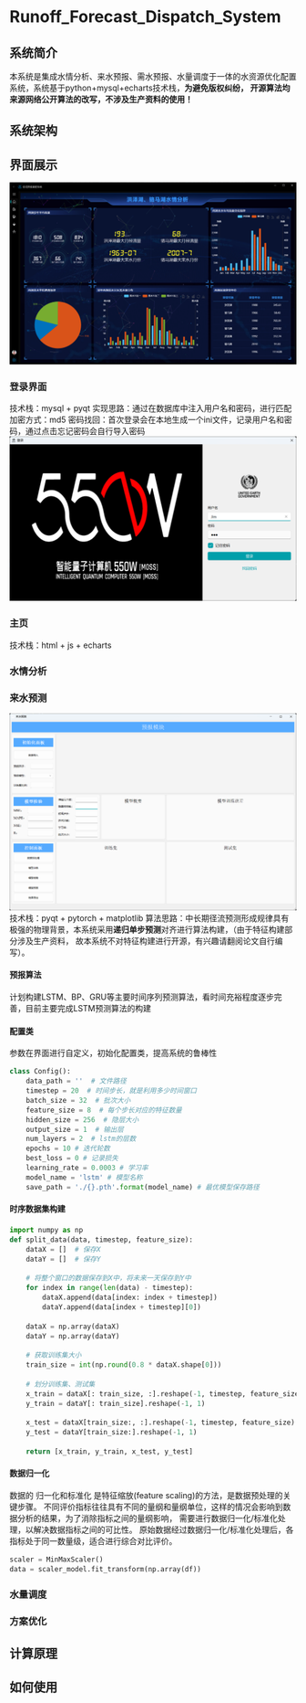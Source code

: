 # Runoff_Forecast_Dispatch_System
## 系统简介
本系统是集成水情分析、来水预报、需水预报、水量调度于一体的水资源优化配置系统，系统基于python+mysql+echarts技术栈，**为避免版权纠纷，
开源算法均来源网络公开算法的改写，不涉及生产资料的使用！**

## 系统架构

## 界面展示
![mainpage.png](mainpage.png)
### 登录界面
技术栈：mysql + pyqt
实现思路：通过在数据库中注入用户名和密码，进行匹配
加密方式：md5
密码找回：首次登录会在本地生成一个ini文件，记录用户名和密码，通过点击忘记密码会自行导入密码
![loginpage.png](loginpage.png)
### 主页
技术栈：html + js + echarts
### 水情分析



### 来水预测
![predict.png](predict.png)
技术栈：pyqt + pytorch + matplotlib
算法思路：中长期径流预测形成规律具有极强的物理背景，本系统采用**递归单步预测**对齐进行算法构建，（由于特征构建部分涉及生产资料，
故本系统不对特征构建进行开源，有兴趣请翻阅论文自行编写）。
#### 预报算法
计划构建LSTM、BP、GRU等主要时间序列预测算法，看时间充裕程度逐步完善，目前主要完成LSTM预测算法的构建

#### 配置类
参数在界面进行自定义，初始化配置类，提高系统的鲁棒性
```python 
class Config():
    data_path = ''  # 文件路径
    timestep = 20  # 时间步长，就是利用多少时间窗口
    batch_size = 32  # 批次大小
    feature_size = 8  # 每个步长对应的特征数量
    hidden_size = 256  # 隐层大小
    output_size = 1  # 输出层
    num_layers = 2  # lstm的层数
    epochs = 10 # 迭代轮数
    best_loss = 0 # 记录损失
    learning_rate = 0.0003 # 学习率
    model_name = 'lstm' # 模型名称
    save_path = './{}.pth'.format(model_name) # 最优模型保存路径
```
#### 时序数据集构建
```python
import numpy as np
def split_data(data, timestep, feature_size):
    dataX = []  # 保存X
    dataY = []  # 保存Y

    # 将整个窗口的数据保存到X中，将未来一天保存到Y中
    for index in range(len(data) - timestep):
        dataX.append(data[index: index + timestep])
        dataY.append(data[index + timestep][0])

    dataX = np.array(dataX)
    dataY = np.array(dataY)

    # 获取训练集大小
    train_size = int(np.round(0.8 * dataX.shape[0]))

    # 划分训练集、测试集
    x_train = dataX[: train_size, :].reshape(-1, timestep, feature_size)
    y_train = dataY[: train_size].reshape(-1, 1)

    x_test = dataX[train_size:, :].reshape(-1, timestep, feature_size)
    y_test = dataY[train_size:].reshape(-1, 1)

    return [x_train, y_train, x_test, y_test]
```
#### 数据归一化
数据的 归一化和标准化 是特征缩放(feature scaling)的方法，是数据预处理的关键步骤。
不同评价指标往往具有不同的量纲和量纲单位，这样的情况会影响到数据分析的结果，为了消除指标之间的量纲影响，
需要进行数据归一化/标准化处理，以解决数据指标之间的可比性。 原始数据经过数据归一化/标准化处理后，各指标处于同一数量级，适合进行综合对比评价。
```python
scaler = MinMaxScaler()
data = scaler_model.fit_transform(np.array(df))
```



### 水量调度

### 方案优化

## 计算原理

## 如何使用



